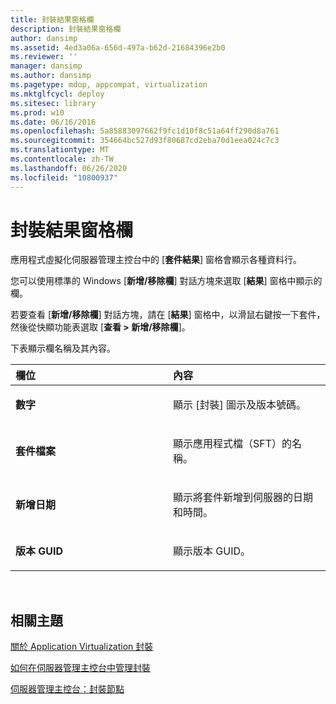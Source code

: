 ```yaml
---
title: 封裝結果窗格欄
description: 封裝結果窗格欄
author: dansimp
ms.assetid: 4ed3a06a-656d-497a-b62d-21684396e2b0
ms.reviewer: ''
manager: dansimp
ms.author: dansimp
ms.pagetype: mdop, appcompat, virtualization
ms.mktglfcycl: deploy
ms.sitesec: library
ms.prod: w10
ms.date: 06/16/2016
ms.openlocfilehash: 5a85883097662f9fc1d10f8c51a64ff290d8a761
ms.sourcegitcommit: 354664bc527d93f80687cd2eba70d1eea024c7c3
ms.translationtype: MT
ms.contentlocale: zh-TW
ms.lasthandoff: 06/26/2020
ms.locfileid: "10800937"
---
```

# 封裝結果窗格欄


應用程式虛擬化伺服器管理主控台中的 [**套件結果**] 窗格會顯示各種資料行。

您可以使用標準的 Windows [**新增/移除欄**] 對話方塊來選取 [**結果**] 窗格中顯示的欄。

若要查看 [**新增/移除欄**] 對話方塊，請在 [**結果**] 窗格中，以滑鼠右鍵按一下套件，然後從快顯功能表選取 [**查看 &gt; 新增/移除欄**]。

下表顯示欄名稱及其內容。

<table>
<colgroup>
<col width="50%" />
<col width="50%" />
</colgroup>
<thead>
<tr class="header">
<th align="left">欄位</th>
<th align="left">內容</th>
</tr>
</thead>
<tbody>
<tr class="odd">
<td align="left"><p><strong>數字</strong></p></td>
<td align="left"><p>顯示 [封裝] 圖示及版本號碼。</p></td>
</tr>
<tr class="even">
<td align="left"><p><strong>套件檔案</strong></p></td>
<td align="left"><p>顯示應用程式檔（SFT）的名稱。</p></td>
</tr>
<tr class="odd">
<td align="left"><p><strong>新增日期</strong></p></td>
<td align="left"><p>顯示將套件新增到伺服器的日期和時間。</p></td>
</tr>
<tr class="even">
<td align="left"><p><strong>版本 GUID</strong></p></td>
<td align="left"><p>顯示版本 GUID。</p></td>
</tr>
</tbody>
</table>

 

## 相關主題


[關於 Application Virtualization 封裝](about-application-virtualization-packages.md)

[如何在伺服器管理主控台中管理封裝](how-to-manage-packages-in-the-server-management-console.md)

[伺服器管理主控台：封裝節點](server-management-console-packages-node.md)

 

 





